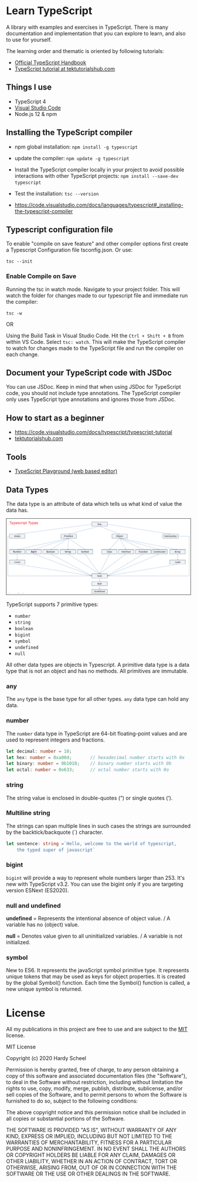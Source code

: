 # Learn TypeScript

A library with examples and exercises in TypeScript. There is many documentation and implementation that you can explore to learn, and also to use for yourself.

The learning order and thematic is oriented by following tutorials:

* [Official TypeScript Handbook](https://www.typescriptlang.org/docs/handbook)
* [TypeScript tutorial at tektutorialshub.com](https://www.tektutorialshub.com/typescript-tutorial/)

## Things I use

* TypeScript 4
* [Visual Studio Code](https://code.visualstudio.com)
* Node.js 12 & npm

## Installing the TypeScript compiler

* npm global installation: `npm install -g typescript`

* update the compiler: `npm update -g typescript`

* Install the TypeScript compiler locally in your project to avoid possible interactions with other TypeScript projects: `npm install --save-dev typescript`

* Test the installation: `tsc --version`

* https://code.visualstudio.com/docs/languages/typescript#_installing-the-typescript-compiler

## Typescript configuration file

To enable "compile on save feature" and other compiler options first create a Typescript Configuration file tsconfig.json. Or use:

```shell
tsc --init
```
### Enable Compile on Save

Running the tsc in watch mode. Navigate to your project folder. This will watch the folder for changes made to our typescript file and immediate run the compiler:

```shell
tsc -w
```

OR

Using the Build Task in Visual Studio Code. Hit the `Ctrl + Shift + B` from within VS Code. Select `tsc: watch`. This will make the TypeScript compiler to watch for changes made to the TypeScript file and run the compiler on each change.

## Document your TypeScript code with JSDoc

You can use JSDoc. Keep in mind that when using JSDoc for TypeScript code, you should not include type annotations. The TypeScript compiler only uses TypeScript type annotations and ignores those from JSDoc.

## How to start as a beginner

* https://code.visualstudio.com/docs/typescript/typescript-tutorial
* [tektutorialshub.com](https://www.tektutorialshub.com/typescript-tutorial/)

## Tools

* [TypeScript Playground (web based editor)](https://www.typescriptlang.org/play)

## Data Types

The data type is an attribute of data which tells us what kind of value the data has.

![TypeScript-Types-1024x423.png](./assets/img/TypeScript-Types-1024x423.png)

TypeScript supports 7 primitive types:
* `number`
* `string`
* `boolean`
* `bigint`
* `symbol`
* `undefined`
* `null`

All other data types are objects in Typescript. A primitive data type is a data type that is not an object and has no methods. All primitives are immutable.

### any
The `any` type is the base type for all other types. `any` data type can hold any data.

### number

The `number` data type in TypeScript are 64-bit floating-point values and are used to represent integers and fractions.

```TypeScript
let decimal: number = 10; 
let hex: number = 0xa00d;       // hexadecimal number starts with 0x
let binary: number = 0b1010;    // binary number starts with 0b 
let octal: number = 0o633;      // octal number starts with 0o
```

### string

The string value is enclosed in double-quotes (“) or single quotes (‘).

### Multiline string

The strings can span multiple lines in such cases the strings are surrounded by the backtick/backquote (`) character.

```TypeScript
let sentence: string =`Hello, welcome to the world of typescript, 
    the typed super of javascript`
```

### bigint
`bigint`  will provide a way to represent whole numbers larger than 253. It's new with TypeScript v3.2. You can use the bigint only if you are targeting version ESNext (ES2020).

### null and undefined

**undefined** = Represents the intentional absence of object value. / A variable has no (object) value.

**null** = Denotes value given to all uninitialized variables. / A variable is not initialized.

### symbol

New to ES6. It represents the javaScript symbol primitive type. It represents unique tokens that may be used as keys for object properties. It is created by the global Symbol() function. Each time the Symbol() function is called, a new unique symbol is returned.

# License

All my publications in this project are free to use and are subject to the [MIT](/LICENSE) license.

MIT License

Copyright (c) 2020 Hardy Scheel

Permission is hereby granted, free of charge, to any person obtaining a copy
of this software and associated documentation files (the "Software"), to deal
in the Software without restriction, including without limitation the rights
to use, copy, modify, merge, publish, distribute, sublicense, and/or sell
copies of the Software, and to permit persons to whom the Software is
furnished to do so, subject to the following conditions:

The above copyright notice and this permission notice shall be included in all
copies or substantial portions of the Software.

THE SOFTWARE IS PROVIDED "AS IS", WITHOUT WARRANTY OF ANY KIND, EXPRESS OR
IMPLIED, INCLUDING BUT NOT LIMITED TO THE WARRANTIES OF MERCHANTABILITY,
FITNESS FOR A PARTICULAR PURPOSE AND NONINFRINGEMENT. IN NO EVENT SHALL THE
AUTHORS OR COPYRIGHT HOLDERS BE LIABLE FOR ANY CLAIM, DAMAGES OR OTHER
LIABILITY, WHETHER IN AN ACTION OF CONTRACT, TORT OR OTHERWISE, ARISING FROM,
OUT OF OR IN CONNECTION WITH THE SOFTWARE OR THE USE OR OTHER DEALINGS IN THE
SOFTWARE.
